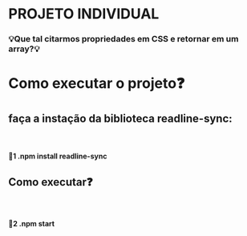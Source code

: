 # PROJETO INDIVIDUAL 

<h3>💡Que tal citarmos propriedades em CSS e retornar em um array?💡</h3>

<h1>Como executar o projeto❓</h1>

<h2>faça a instação da biblioteca readline-sync:</h2><br>
<h4>🧩1 .npm install readline-sync</h4>

<h2>Como executar❓</h2><br>
<h4>🧩2 .npm start</h4>


